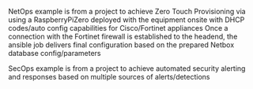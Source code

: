 NetOps example is from a project to achieve Zero Touch Provisioning via using a RaspberryPiZero deployed with the equipment onsite with DHCP codes/auto config capabilities for Cisco/Fortinet appliances
Once a connection with the Fortinet firewall is established to the headend, the ansible job delivers final configuration based on the prepared Netbox database config/parameters

SecOps example is from a project to achieve automated security alerting and responses based on multiple sources of alerts/detections

